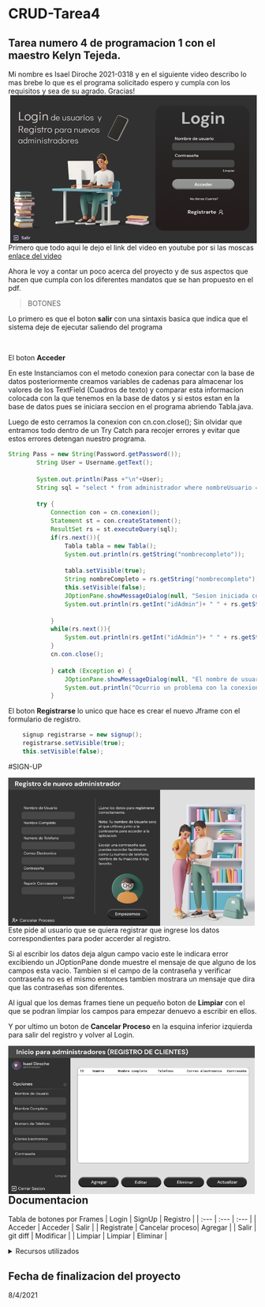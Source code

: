 <h1>CRUD-Tarea4</h1>
<h2>Tarea numero 4 de programacion 1 con el maestro Kelyn Tejeda.</h2>

Mi nombre es Isael Diroche 2021-0318 y en el siguiente video describo lo mas brebe lo que es el programa solicitado espero y cumpla con los requisitos y sea de su agrado. Gracias!  
<img src="MySQL_CRUD/src/mysql_crud/images/login_usuarios.png" width="500" height="300" align="right" title="Login del proyecto">

Primero que todo aqui le dejo el link del video en youtube por si las moscas <a href="https://youtu.be/1cw4r2YS49s">enlace del video </a> </br>

Ahora le voy a contar un poco acerca del proyecto y de sus aspectos que hacen que cumpla con los diferentes mandatos que se han propuesto en el pdf.


>BOTONES

<p>Lo primero es que el boton <b>salir</b> con una sintaxis basica que indica que el sistema deje de ejecutar saliendo del programa</p>


</br>
<p>El boton <b>Acceder</b></p> En este Instanciamos con el metodo conexion para conectar con la base de datos posteriormente creamos variables de cadenas para almacenar los valores de los TextField (Cuadros de texto) y comparar esta informacion colocada con la que tenemos en la base de datos y si estos estan en la base de datos pues se iniciara seccion en el programa abriendo Tabla.java.</br>

Luego de esto cerramos la conexion con cn.con.close();  Sin olvidar que entramos todo dentro de un Try Catch para recojer errores y evitar que estos errores detengan nuestro programa.


```java
String Pass = new String(Password.getPassword());
        String User = Username.getText();
        
        System.out.println(Pass +"\n"+User);
        String sql = "select * from administrador where nombreUsuario = '" + User + "' and contrasena = '"+ Pass + "'";

        try {
            Connection con = cn.conexion();
            Statement st = con.createStatement();
            ResultSet rs = st.executeQuery(sql);
            if(rs.next()){
                Tabla tabla = new Tabla();
                System.out.println(rs.getString("nombrecompleto"));
                
                tabla.setVisible(true);
                String nombreCompleto = rs.getString("nombrecompleto");
                this.setVisible(false);
                JOptionPane.showMessageDialog(null, "Sesion iniciada correctamente!");
                System.out.println(rs.getInt("idAdmin")+ " " + rs.getString("nombrecompleto"));
                            
            }
            while(rs.next()){
                System.out.println(rs.getInt("idAdmin")+ " " + rs.getString("nombreUsuario"));
            }
            cn.con.close();

            } catch (Exception e) {
                JOptionPane.showMessageDialog(null, "El nombre de usuario o la contraseña es incorrecta.");
                System.out.println("Ocurrio un problema con la conexion " + e);
            }
```

El boton <b>Registrarse</b> lo unico que hace es crear el nuevo Jframe con el formulario de registro. 
```java
    signup registrarse = new signup();
    registrarse.setVisible(true);
    this.setVisible(false);
```

#SIGN-UP 


<img src="MySQL_CRUD/src/mysql_crud/images/registro_administradores2.png" width="500" height="300" align="left" title="Ingreso de administrador">
Este pide al usuario que se quiera registrar que ingrese los datos correspondientes para poder accerder al registro.</br>

Si al escribir los datos deja algun campo vacio este le indicara error excibiendo un JOptionPane donde muestre el mensaje de que alguno de los campos esta vacio. Tambien si el campo de la contraseña y verificar contraseña no es el mismo entonces tambien mostrara un mensaje que dira que las contraseñas son diferentes.

Al igual que los demas frames tiene un pequeño boton de <b>Limpiar</b> con el que se podran limpiar los campos para empezar denuevo a escribir en ellos.

Y por ultimo un boton de <b>Cancelar Proceso</b> en la esquina inferior izquierda para salir del registro y volver al Login.



<img src="MySQL_CRUD/src/mysql_crud/images/inicio_administradores3.png" width="500" height="300" align="left" title="Registro del proyecto">



<h2>Documentacion</h2>

Tabla de botones por Frames
| Login      | SignUp          | Registro  |
| :---       | :---            | :---      |
| Acceder    | Acceder         | Salir     |
| Registrate | Cancelar proceso| Agregar   |
| Salir      | git diff        | Modificar |
| Limpiar    | Limpiar         | Eliminar  |
</br>



<details>
        <summary>Recursos utilizados</summary>
        <p>
        Lenguaje de programacion <b>JAVA</b> </br>
        Entorno de programacion <b>Apache NetBeans v12.6</b></br>
        Gestor de Base de Datos <b>MySQl Workbench</b></br>
        Video hecho con <b>Microsoft PowerPoint</b></br>
        Diseño maquetado y disenado en <a href="https://www.figma.com/file/F7raMc217e5gD0bF59pR3L/Untitled?node-id=0%3A1">Figma</a></br>
        </p>
</details>

## Fecha de finalizacion del proyecto
8/4/2021
